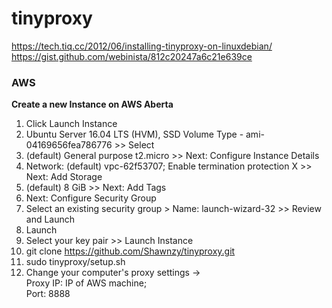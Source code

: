 # tinyproxy
https://tech.tiq.cc/2012/06/installing-tinyproxy-on-linuxdebian/  
https://gist.github.com/webinista/812c20247a6c21e639ce

### AWS
**Create a new Instance on AWS Aberta**
1. Click Launch Instance
2. Ubuntu Server 16.04 LTS (HVM), SSD Volume Type - ami-04169656fea786776 >> Select
3. (default) General purpose t2.micro >> Next: Configure Instance Details
4. Network: (default) vpc-62f53707; Enable termination protection X >> Next: Add Storage
5. (default) 8 GiB >> Next: Add Tags
6. Next: Configure Security Group
7. Select an existing security group > Name: launch-wizard-32 >> Review and Launch
8. Launch
9. Select your key pair >> Launch Instance
10. git clone https://github.com/Shawnzy/tinyproxy.git
11. sudo tinyproxy/setup.sh
12. Change your computer's proxy settings ->  
                                           Proxy IP: IP of AWS machine;   
                                           Port: 8888
